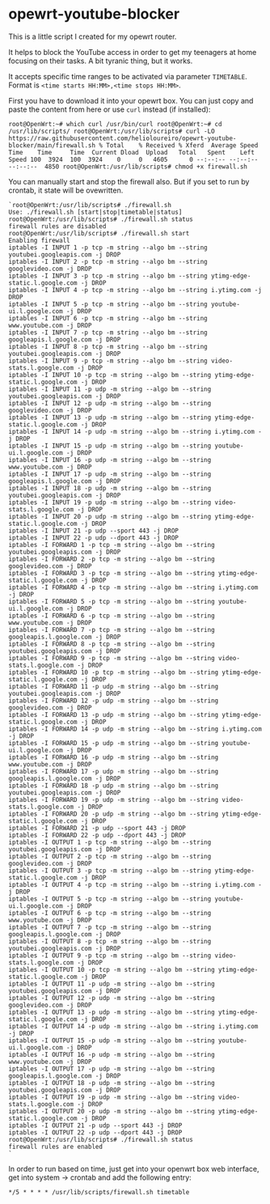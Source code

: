 # opewrt-youtube-blocker
This is a little script I created for my opewrt router.

It helps to block the YouTube access in order to get my teenagers at home
focusing on their tasks.  A bit tyranic thing, but it works.

It accepts specific time ranges to be activated via parameter `TIMETABLE`.  
Format is `<time starts HH:MM>,<time stops HH:MM>`.

First you have to download it into your opewrt box.  You can just copy and
paste the content from here or use `curl` instead (if installed):

  `root@OpenWrt:~# which curl
  /usr/bin/curl
  root@OpenWrt:~# cd /usr/lib/scripts/
  root@OpenWrt:/usr/lib/scripts# curl -LO https://raw.githubusercontent.com/helioloureiro/opewrt-youtube-blocker/main/firewall.sh
  % Total    % Received % Xferd  Average Speed   Time    Time     Time  Current
                               Dload  Upload   Total   Spent    Left  Speed
  100  3924  100  3924    0     0   4605      0 --:--:-- --:--:-- --:--:--  4850
  root@OpenWrt:/usr/lib/scripts# chmod +x firewall.sh
  `

You can manually start and stop the firewall also.  But if you set to run by
crontab, it state will be ovewritten.

    `root@OpenWrt:/usr/lib/scripts# ./firewall.sh
    Use: ./firewall.sh [start|stop|timetable|status]
    root@OpenWrt:/usr/lib/scripts# ./firewall.sh status
    firewall rules are disabled
    root@OpenWrt:/usr/lib/scripts# ./firewall.sh start
    Enabling firewall
    iptables -I INPUT 1 -p tcp -m string --algo bm --string youtubei.googleapis.com -j DROP
    iptables -I INPUT 2 -p tcp -m string --algo bm --string googlevideo.com -j DROP
    iptables -I INPUT 3 -p tcp -m string --algo bm --string ytimg-edge-static.l.google.com -j DROP
    iptables -I INPUT 4 -p tcp -m string --algo bm --string i.ytimg.com -j DROP
    iptables -I INPUT 5 -p tcp -m string --algo bm --string youtube-ui.l.google.com -j DROP
    iptables -I INPUT 6 -p tcp -m string --algo bm --string www.youtube.com -j DROP
    iptables -I INPUT 7 -p tcp -m string --algo bm --string googleapis.l.google.com -j DROP
    iptables -I INPUT 8 -p tcp -m string --algo bm --string youtubei.googleapis.com -j DROP
    iptables -I INPUT 9 -p tcp -m string --algo bm --string video-stats.l.google.com -j DROP
    iptables -I INPUT 10 -p tcp -m string --algo bm --string ytimg-edge-static.l.google.com -j DROP
    iptables -I INPUT 11 -p udp -m string --algo bm --string youtubei.googleapis.com -j DROP
    iptables -I INPUT 12 -p udp -m string --algo bm --string googlevideo.com -j DROP
    iptables -I INPUT 13 -p udp -m string --algo bm --string ytimg-edge-static.l.google.com -j DROP
    iptables -I INPUT 14 -p udp -m string --algo bm --string i.ytimg.com -j DROP
    iptables -I INPUT 15 -p udp -m string --algo bm --string youtube-ui.l.google.com -j DROP
    iptables -I INPUT 16 -p udp -m string --algo bm --string www.youtube.com -j DROP
    iptables -I INPUT 17 -p udp -m string --algo bm --string googleapis.l.google.com -j DROP
    iptables -I INPUT 18 -p udp -m string --algo bm --string youtubei.googleapis.com -j DROP
    iptables -I INPUT 19 -p udp -m string --algo bm --string video-stats.l.google.com -j DROP
    iptables -I INPUT 20 -p udp -m string --algo bm --string ytimg-edge-static.l.google.com -j DROP
    iptables -I INPUT 21 -p udp --sport 443 -j DROP
    iptables -I INPUT 22 -p udp --dport 443 -j DROP
    iptables -I FORWARD 1 -p tcp -m string --algo bm --string youtubei.googleapis.com -j DROP
    iptables -I FORWARD 2 -p tcp -m string --algo bm --string googlevideo.com -j DROP
    iptables -I FORWARD 3 -p tcp -m string --algo bm --string ytimg-edge-static.l.google.com -j DROP
    iptables -I FORWARD 4 -p tcp -m string --algo bm --string i.ytimg.com -j DROP
    iptables -I FORWARD 5 -p tcp -m string --algo bm --string youtube-ui.l.google.com -j DROP
    iptables -I FORWARD 6 -p tcp -m string --algo bm --string www.youtube.com -j DROP
    iptables -I FORWARD 7 -p tcp -m string --algo bm --string googleapis.l.google.com -j DROP
    iptables -I FORWARD 8 -p tcp -m string --algo bm --string youtubei.googleapis.com -j DROP
    iptables -I FORWARD 9 -p tcp -m string --algo bm --string video-stats.l.google.com -j DROP
    iptables -I FORWARD 10 -p tcp -m string --algo bm --string ytimg-edge-static.l.google.com -j DROP
    iptables -I FORWARD 11 -p udp -m string --algo bm --string youtubei.googleapis.com -j DROP
    iptables -I FORWARD 12 -p udp -m string --algo bm --string googlevideo.com -j DROP
    iptables -I FORWARD 13 -p udp -m string --algo bm --string ytimg-edge-static.l.google.com -j DROP
    iptables -I FORWARD 14 -p udp -m string --algo bm --string i.ytimg.com -j DROP
    iptables -I FORWARD 15 -p udp -m string --algo bm --string youtube-ui.l.google.com -j DROP
    iptables -I FORWARD 16 -p udp -m string --algo bm --string www.youtube.com -j DROP
    iptables -I FORWARD 17 -p udp -m string --algo bm --string googleapis.l.google.com -j DROP
    iptables -I FORWARD 18 -p udp -m string --algo bm --string youtubei.googleapis.com -j DROP
    iptables -I FORWARD 19 -p udp -m string --algo bm --string video-stats.l.google.com -j DROP
    iptables -I FORWARD 20 -p udp -m string --algo bm --string ytimg-edge-static.l.google.com -j DROP
    iptables -I FORWARD 21 -p udp --sport 443 -j DROP
    iptables -I FORWARD 22 -p udp --dport 443 -j DROP
    iptables -I OUTPUT 1 -p tcp -m string --algo bm --string youtubei.googleapis.com -j DROP
    iptables -I OUTPUT 2 -p tcp -m string --algo bm --string googlevideo.com -j DROP
    iptables -I OUTPUT 3 -p tcp -m string --algo bm --string ytimg-edge-static.l.google.com -j DROP
    iptables -I OUTPUT 4 -p tcp -m string --algo bm --string i.ytimg.com -j DROP
    iptables -I OUTPUT 5 -p tcp -m string --algo bm --string youtube-ui.l.google.com -j DROP
    iptables -I OUTPUT 6 -p tcp -m string --algo bm --string www.youtube.com -j DROP
    iptables -I OUTPUT 7 -p tcp -m string --algo bm --string googleapis.l.google.com -j DROP
    iptables -I OUTPUT 8 -p tcp -m string --algo bm --string youtubei.googleapis.com -j DROP
    iptables -I OUTPUT 9 -p tcp -m string --algo bm --string video-stats.l.google.com -j DROP
    iptables -I OUTPUT 10 -p tcp -m string --algo bm --string ytimg-edge-static.l.google.com -j DROP
    iptables -I OUTPUT 11 -p udp -m string --algo bm --string youtubei.googleapis.com -j DROP
    iptables -I OUTPUT 12 -p udp -m string --algo bm --string googlevideo.com -j DROP
    iptables -I OUTPUT 13 -p udp -m string --algo bm --string ytimg-edge-static.l.google.com -j DROP
    iptables -I OUTPUT 14 -p udp -m string --algo bm --string i.ytimg.com -j DROP
    iptables -I OUTPUT 15 -p udp -m string --algo bm --string youtube-ui.l.google.com -j DROP
    iptables -I OUTPUT 16 -p udp -m string --algo bm --string www.youtube.com -j DROP
    iptables -I OUTPUT 17 -p udp -m string --algo bm --string googleapis.l.google.com -j DROP
    iptables -I OUTPUT 18 -p udp -m string --algo bm --string youtubei.googleapis.com -j DROP
    iptables -I OUTPUT 19 -p udp -m string --algo bm --string video-stats.l.google.com -j DROP
    iptables -I OUTPUT 20 -p udp -m string --algo bm --string ytimg-edge-static.l.google.com -j DROP
    iptables -I OUTPUT 21 -p udp --sport 443 -j DROP
    iptables -I OUTPUT 22 -p udp --dport 443 -j DROP
    root@OpenWrt:/usr/lib/scripts# ./firewall.sh status
    firewall rules are enabled
    `

In order to run based on time, just get into your openwrt box web interface,
get into system -> crontab and add the following entry:

  `*/5 * * * * /usr/lib/scripts/firewall.sh timetable`
